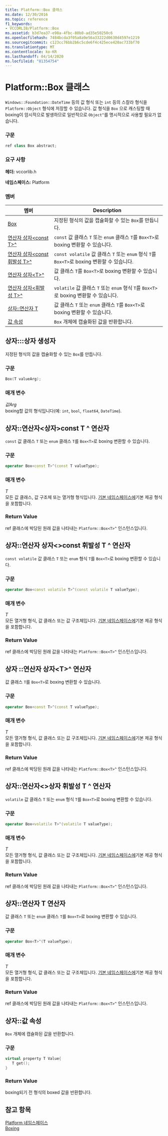```yaml
---
title: Platform::Box 클래스
ms.date: 12/30/2016
ms.topic: reference
f1_keywords:
- VCCORLIB/Platform::Box
ms.assetid: b3d7ea37-e98a-4fbc-80b0-ad35e50250c6
ms.openlocfilehash: 7484bcda3f05a8a9e56a33222d0630d4597e1219
ms.sourcegitcommit: c123cc76bb2b6c5cde6f4c425ece420ac733bf70
ms.translationtype: MT
ms.contentlocale: ko-KR
ms.lasthandoff: 04/14/2020
ms.locfileid: "81354754"
---
```

# <a name="platformbox-class"></a>Platform::Box 클래스

`Windows::Foundation::DateTime` 등의 값 형식 또는 `int` 등의 스칼라 형식을 `Platform::Object` 형식에 저장할 수 있습니다. 값 형식을 `Box` 으로 캐스팅할 때 boxing이 암시적으로 발생하므로 일반적으로 `Object^`를 명시적으로 사용할 필요가 없습니다.

### <a name="syntax"></a>구문

```cpp
ref class Box abstract;
```

### <a name="requirements"></a>요구 사항

**헤더:** vccorlib.h

**네임스페이스:** Platform

### <a name="members"></a>멤버

|멤버|Description|
|------------|-----------------|
|[Box](#ctor) | 지정된 형식의 값을 캡슐화할 수 있는 `Box`를 만듭니다. |
|[연산자 상자&lt;const T&gt;^](#box-const-t) | `const` 값 클래스 `T` 또는 `enum` 클래스 `T`를 `Box<T>`로 boxing 변환할 수 있습니다. |
|[연산자 상자&lt;const 휘발성 T&gt;^](#box-const-volatile-t) | `const volatile` 값 클래스 `T` 또는 `enum` 형식 `T`를 `Box<T>`로 boxing 변환할 수 있습니다. |
|[연산자 상자&lt;T&gt;^](#box-t) | 값 클래스 `T`를 `Box<T>`로 boxing 변환할 수 있습니다. |
|[연산자 상자&lt;휘발성 T&gt;^](#box-volatile-t) | `volatile` 값 클래스 `T` 또는 `enum` 형식 `T`를 `Box<T>`로 boxing 변환할 수 있습니다. |
|[상자::연산자 T](#t) | 값 클래스 `T` 또는 `enum` 클래스 `T`를 `Box<T>`로 boxing 변환할 수 있습니다. |
|[값 속성](#value) | `Box` 개체에 캡슐화된 값을 반환합니다. |

## <a name="boxbox-constructor"></a><a name="ctor"></a>상자:::상자 생성자

지정된 형식의 값을 캡슐화할 수 있는 `Box`를 만듭니다.

### <a name="syntax"></a>구문

```cpp
Box(T valueArg);
```

### <a name="parameters"></a>매개 변수

*값Arg*<br/>
boxing할 값의 형식입니다(예: `int`, `bool`, `float64`, `DateTime`).

## <a name="boxoperator-boxltconst-tgt-operator"></a><a name="box-const-t"></a>상자::연산자&lt;상자&gt;const T ^ 연산자

`const` 값 클래스 `T` 또는 `enum` 클래스 `T`를 `Box<T>`로 boxing 변환할 수 있습니다.

### <a name="syntax"></a>구문

```cpp
operator Box<const T>^(const T valueType);
```

### <a name="parameters"></a>매개 변수

*T*<br/>
모든 값 클래스, 값 구조체 또는 열거형 형식입니다. [기본 네임스페이스에](../cppcx/default-namespace.md)기본 제공 형식을 포함합니다.

### <a name="return-value"></a>Return Value

ref 클래스에 박당된 원래 값을 나타내는 `Platform::Box<T>^` 인스턴스입니다.

## <a name="boxoperator-boxltconst-volatile-tgt-operator"></a><a name="box-const-volatile-t"></a>상자::연산자 상자&lt;&gt;const 휘발성 T ^ 연산자

`const volatile` 값 클래스 `T` 또는 `enum` 형식 `T`를 `Box<T>`로 boxing 변환할 수 있습니다.

### <a name="syntax"></a>구문

```cpp
operator Box<const volatile T>^(const volatile T valueType);
```

### <a name="parameters"></a>매개 변수

*T*<br/>
모든 열거형 형식, 값 클래스 또는 값 구조체입니다. [기본 네임스페이스에](../cppcx/default-namespace.md)기본 제공 형식을 포함합니다.

### <a name="return-value"></a>Return Value

ref 클래스에 박당된 원래 값을 나타내는 `Platform::Box<T>^` 인스턴스입니다.

## <a name="boxoperator-boxlttgt-operator"></a><a name="box-t"></a>상자 ::연산자 상자&lt;T&gt;^ 연산자

값 클래스 `T`를 `Box<T>`로 boxing 변환할 수 있습니다.

### <a name="syntax"></a>구문

```cpp
operator Box<const T>^(const T valueType);
```

### <a name="parameters"></a>매개 변수

*T*<br/>
모든 열거형 형식, 값 클래스 또는 값 구조체입니다. [기본 네임스페이스에](../cppcx/default-namespace.md)기본 제공 형식을 포함합니다.

### <a name="return-value"></a>Return Value

ref 클래스에 박당된 원래 값을 나타내는 `Platform::Box<T>^` 인스턴스입니다.

## <a name="boxoperator-boxltvolatile-tgt-operator"></a><a name="box-volatile-t"></a>상자::연산자&lt;&gt;상자 휘발성 T ^ 연산자

`volatile` 값 클래스 `T` 또는 `enum` 형식 `T`를 `Box<T>`로 boxing 변환할 수 있습니다.

### <a name="syntax"></a>구문

```cpp
operator Box<volatile T>^(volatile T valueType);
```

### <a name="parameters"></a>매개 변수

*T*<br/>
모든 열거형 형식, 값 클래스 또는 값 구조체입니다. [기본 네임스페이스에](../cppcx/default-namespace.md)기본 제공 형식을 포함합니다.

### <a name="return-value"></a>Return Value

ref 클래스에 박당된 원래 값을 나타내는 `Platform::Box<T>^` 인스턴스입니다.

## <a name="boxoperator-t-operator"></a><a name="t"></a>상자::연산자 T 연산자

값 클래스 `T` 또는 `enum` 클래스 `T`를 `Box<T>`로 boxing 변환할 수 있습니다.

### <a name="syntax"></a>구문

```cpp
operator Box<T>^(T valueType);
```

### <a name="parameters"></a>매개 변수

*T*<br/>
모든 열거형 형식, 값 클래스 또는 값 구조체입니다. [기본 네임스페이스에](../cppcx/default-namespace.md)기본 제공 형식을 포함합니다.

### <a name="return-value"></a>Return Value

ref 클래스에 박당된 원래 값을 나타내는 `Platform::Box<T>^` 인스턴스입니다.

## <a name="boxvalue-property"></a><a name="value"></a>상자::값 속성

`Box` 개체에 캡슐화된 값을 반환합니다.

### <a name="syntax"></a>구문

```cpp
virtual property T Value{
   T get();
}
```

### <a name="return-value"></a>Return Value

boxing되기 전 형식의 boxed 값을 반환합니다.

## <a name="see-also"></a>참고 항목

[Platform 네임스페이스](../cppcx/platform-namespace-c-cx.md)<br/>
[Boxing](../cppcx/boxing-c-cx.md)
